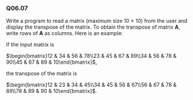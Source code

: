 
### Q06.07

Write a program to read a matrix (maximum size 10 × 10) from the user and display the transpose of the matrix. To obtain the transpose of matrix **A**, write rows of **A** as columns. Here is an example:

If the input matrix is

$\begin{bmatrix}12 & 34 & 56 & 78\\23 & 45 & 67 & 89\\34 & 56 & 78 & 90\\45 & 67 & 89 & 10\end{bmatrix}$, 

the transpose of the matrix is

$\begin{bmatrix}12 & 23 & 34 & 45\\34 & 45 & 56 & 67\\56 & 67 & 78 & 89\\78 & 89 & 90 & 10\end{bmatrix}$.